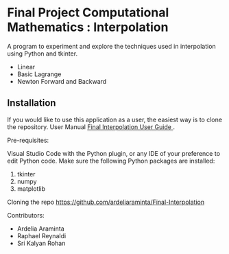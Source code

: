 # Final Project Computational Mathematics : Interpolation

A program to experiment and explore the techniques used in interpolation using Python and tkinter. 
- Linear
- Basic Lagrange 
- Newton Forward and Backward

## Installation 

If you would like to use this application as a user, the easiest way is to clone the repository. 
User Manual [Final Interpolation User Guide ](https://www.youtube.com/watch?v=YLkTs2W409U).

Pre-requisites:

Visual Studio Code with the Python plugin, or any IDE of your preference to edit Python code.
Make sure the following Python packages are installed:

1. tkinter
2. numpy
3. matplotlib

Cloning the repo https://github.com/ardeliaraminta/Final-Interpolation


Contributors:

- Ardelia Araminta
- Raphael Reynaldi
- Sri Kalyan Rohan
